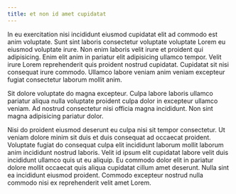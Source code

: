 ```yaml
---
title: et non id amet cupidatat
---
```


In eu exercitation nisi incididunt eiusmod cupidatat elit ad commodo est anim voluptate. Sunt sint laboris consectetur voluptate voluptate Lorem eu eiusmod voluptate irure. Non enim laboris velit irure et proident qui adipisicing. Enim elit anim in pariatur elit adipisicing ullamco tempor. Velit irure Lorem reprehenderit quis proident nostrud cupidatat. Cupidatat sit nisi consequat irure commodo. Ullamco labore veniam anim veniam excepteur fugiat consectetur laborum mollit anim.

Sit dolore voluptate do magna excepteur. Culpa labore laboris ullamco pariatur aliqua nulla voluptate proident culpa dolor in excepteur ullamco veniam. Ad nostrud consectetur nisi officia magna incididunt. Non sint magna adipisicing pariatur dolor.

Nisi do proident eiusmod deserunt eu culpa nisi sit tempor consectetur. Ut veniam dolore minim sit duis et duis consequat ad occaecat proident. Voluptate fugiat do consequat culpa elit incididunt laborum mollit laborum anim incididunt nostrud laboris. Velit id ipsum elit cupidatat labore velit duis incididunt ullamco quis ut eu aliquip. Eu commodo dolor elit in pariatur dolore mollit occaecat quis aliqua cupidatat cillum amet deserunt. Nulla sint ea incididunt eiusmod proident. Commodo excepteur nostrud nulla commodo nisi ex reprehenderit velit amet Lorem.